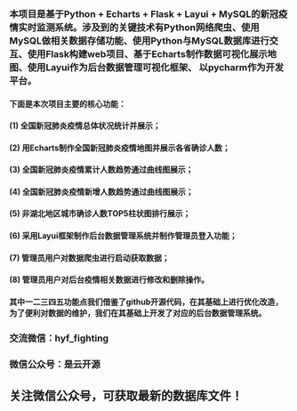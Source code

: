 ### 本项目是基于Python + Echarts + Flask + Layui + MySQL的新冠疫情实时监测系统。涉及到的关键技术有Python网络爬虫、使用MySQL做相关数据存储功能、使用Python与MySQL数据库进行交互、使用Flask构建web项目、基于Echarts制作数据可视化展示地图、使用Layui作为后台数据管理可视化框架、 以pycharm作为开发平台。
#### 下面是本次项目主要的核心功能：
#### (1)	全国新冠肺炎疫情总体状况统计并展示；
#### (2)	用Echarts制作全国新冠肺炎疫情地图并展示各省确诊人数；
#### (3)	全国新冠肺炎疫情累计人数趋势通过曲线图展示；
#### (4)	全国新冠肺炎疫情新增人数趋势通过曲线图展示；
#### (5)	非湖北地区城市确诊人数TOP5柱状图排行展示；
#### (6)	采用Layui框架制作后台数据管理系统并制作管理员登入功能；
#### (7)	管理员用户对数据爬虫进行启动获取数据；
#### (8)	管理员用户对后台疫情相关数据进行修改和删除操作。
#### 其中一二三四五功能点我们借鉴了github开源代码，在其基础上进行优化改造，为了便利对数据的维护，我们在其基础上开发了对应的后台数据管理系统。

### 交流微信：hyf_fighting
### 微信公众号：是云开源
## 关注微信公众号，可获取最新的数据库文件！
